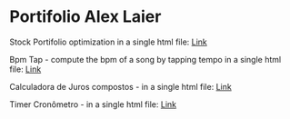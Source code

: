 # Portifolio Alex Laier


Stock Portifolio optimization in a single html file:
[Link](https://alexlaier.github.io/Portifolio/portifolio_optimization.html)


Bpm Tap - compute the bpm of a song by tapping tempo in a single html file:
[Link](https://alexlaier.github.io/Portifolio/tap_bpm.html)


Calculadora de Juros compostos - in a single html file:
[Link](https://alexlaier.github.io/Portifolio/calculadora_juros_compostos.html)


Timer Cronômetro - in a single html file:
[Link](https://alexlaier.github.io/Portifolio/timer.html)
